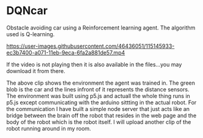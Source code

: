 # DQNcar
Obstacle avoiding car using a Reinforcement learning agent. The algorithm used is Q-learning.

https://user-images.githubusercontent.com/46436051/115145933-ec3b7400-a071-11eb-9eca-6fa2a881de57.mp4

If the video is not playing then it is also available in the files...you may download it from there.

The above clip shows the environment the agent was trained in. The green blob is the car and the lines infront of it represents the distance sensors. The environment was built using p5.js and actuall the whole thing runs in p5.js except communicating with the arduino sittting in the actual robot. For the communication I have built a simple node server that just acts like an bridge between the brain off the robot that resides in the web page and the body of the robot which is the robot itself. I will upload another clip of the robot running around in my room.
